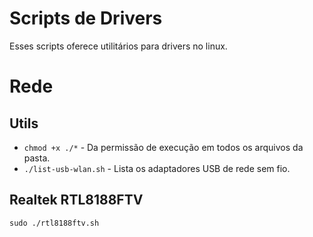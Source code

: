 # Scripts de Drivers
Esses scripts oferece utilitários para drivers no linux.

# Rede
## Utils
- `chmod +x ./*` - Da permissão de execução em todos os arquivos da pasta.
- `./list-usb-wlan.sh` - Lista os adaptadores USB de rede sem fio.

## Realtek RTL8188FTV
`sudo ./rtl8188ftv.sh` 
